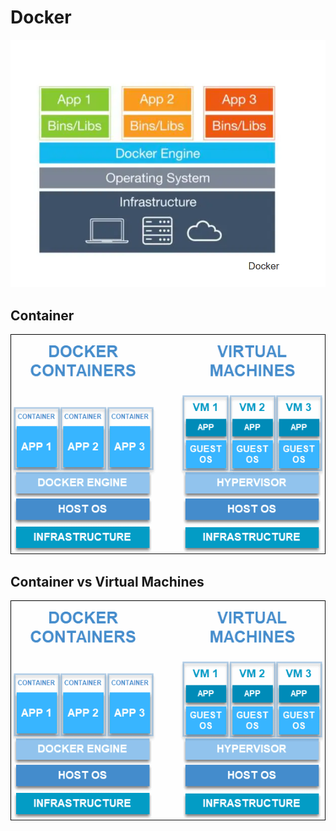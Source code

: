 
# Docker 

![Docker](Docker.png)

## Container 
![Container](container-vs-virtual-machine.png)

## Container vs Virtual Machines

![VM](container-vs-virtual-machine.png)

